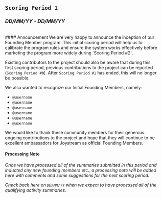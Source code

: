 ## `Scoring Period 1`
### _DD/MM/YY - DD/MM/YY_
<br>
#### Announcement
We are very happy to announce the inception of our Founding Member program. This initial scoring period will help us to calibrate the program rules and ensure the system works effectively before marketing the program more widely during `Scoring Period #2`.

Existing contributors to the project should also be aware that during this first scoring period, previous contributions to the project can be reported (`Scoring Period #0`). After `Scoring Period #1` has ended, this will no longer be possible.

We also wanted to recognize our Initial Founding Members, namely:
- `@username`
- `@username`
- `@username`
- `@username`
- `@username`
- `@username`

We would like to thank these community members for their generous ongoing contributions to the project and hope that they will continue to be excellent ambassadors for Joystream as official Founding Members.


#### Processing Note

_Once we have processed all of the summaries submitted in this period and inducted any new founding members etc., a processing note will be added here with comments and some suggestions for the next scoring period._

_Check back here on `DD/MM/YY` when we expect to have processed all of the qualifying activity summaries._
